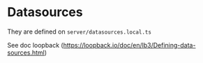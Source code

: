 # Datasources

They are defined on ```server/datasources.local.ts```

See doc loopback (https://loopback.io/doc/en/lb3/Defining-data-sources.html) 
